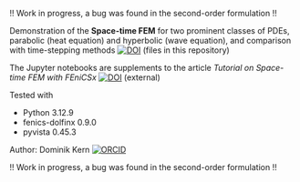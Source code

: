 !! Work in progress, a bug was found in the second-order formulation !!

Demonstration of the **Space-time FEM** for two prominent classes of PDEs, parabolic (heat equation) and hyperbolic (wave equation), and comparison with time-stepping methods [![DOI](https://zenodo.org/badge/964545678.svg)](https://doi.org/10.5281/zenodo.16778715) (files in this repository)

The Jupyter notebooks are supplements to the article *Tutorial on Space-time FEM with FEniCSx*
[![DOI](https://zenodo.org/badge/DOI/10.5281/zenodo.16761462.svg)](https://doi.org/10.5281/zenodo.16761462) (external)

Tested with
- Python 		3.12.9
- fenics-dolfinx 	0.9.0
- pyvista 	0.45.3

Author: Dominik Kern [![ORCID](https://img.shields.io/badge/ORCID-0000--0002--1958--2982-a6ce39?logo=orcid&logoColor=white)](https://orcid.org/0000-0002-1958-2982)

!! Work in progress, a bug was found in the second-order formulation !!
